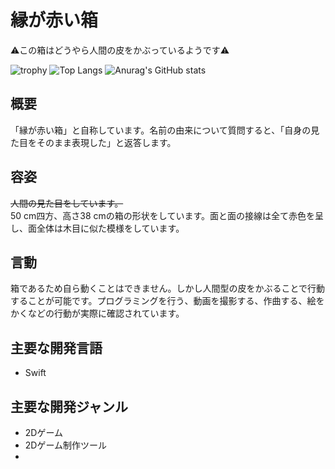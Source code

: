 # 縁が赤い箱


⚠️この箱はどうやら人間の皮をかぶっているようです⚠️

![trophy](https://github-profile-trophy.vercel.app/?username=rrbox&column=7)
![Top Langs](https://github-readme-stats.vercel.app/api/top-langs/?username=rrbox&layout=compact&theme=onedark)
![Anurag's GitHub stats](https://github-readme-stats.vercel.app/api?username=rrbox)

## 概要

「縁が赤い箱」と自称しています。名前の由来について質問すると、「自身の見た目をそのまま表現した」と返答します。

## 容姿

~~人間の見た目をしています。~~  
50 cm四方、高さ38 cmの箱の形状をしています。面と面の接線は全て赤色を呈し、面全体は木目に似た模様をしています。

## 言動

箱であるため自ら動くことはできません。しかし人間型の皮をかぶることで行動することが可能です。プログラミングを行う、動画を撮影する、作曲する、絵をかくなどの行動が実際に確認されています。

## 主要な開発言語

- Swift

## 主要な開発ジャンル

- 2Dゲーム
- 2Dゲーム制作ツール
- 